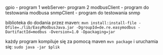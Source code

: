 gpio - program 1
webServer- program 2
modbusClient - program do testowania modbusa
snmpClient - program do testowania snmp

biblioteka do dodania przez maven:
```mvn install:install-file -Dfile=./lib/EasyModbusJava.jar -DgroupId=de.re.easymodbus -DartifactId=modbus -Dversion=1.0 -Dpackaging=jar```

każdy program kompiluje się za pomocą maven
```mvn package```
i uruchamia się:
```sudo java -jar $plik```
